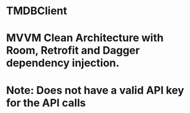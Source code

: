 # TMDBClient

# MVVM Clean Architecture with Room, Retrofit and Dagger dependency injection.

# Note: Does not have a valid API key for the API calls
